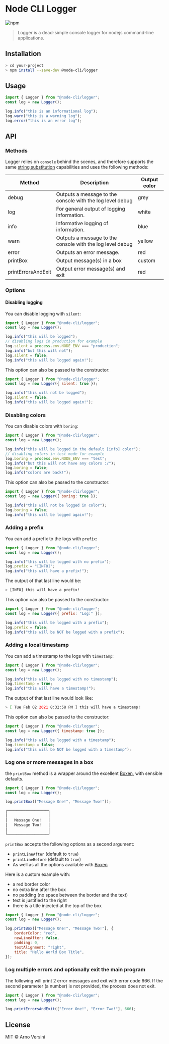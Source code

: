# Node CLI Logger

![npm](https://img.shields.io/npm/v/@node-cli/logger?label=version&logo=npm)

> Logger is a dead-simple console logger for nodejs command-line applications.

## Installation

```sh
> cd your-project
> npm install --save-dev @node-cli/logger
```

## Usage

```js
import { Logger } from "@node-cli/logger";
const log = new Logger();

log.info("this is an informational log");
log.warn("this is a warning log");
log.error("this is an error log");
```

## API

### Methods

Logger relies on `console` behind the scenes, and therefore supports the same [string substitution](https://developer.mozilla.org/en-US/docs/Web/API/console#Using_string_substitutions) capabilities and uses the following methods:

| Method             | Description                                               | Output color |
| ------------------ | --------------------------------------------------------- | ------------ |
| debug              | Outputs a message to the console with the log level debug | grey         |
| log                | For general output of logging information.                | white        |
| info               | Informative logging of information.                       | blue         |
| warn               | Outputs a message to the console with the log level debug | yellow       |
| error              | Outputs an error message.                                 | red          |
| printBox           | Output message(s) in a box                                | custom       |
| printErrorsAndExit | Output error message(s) and exit                          | red          |

### Options

#### Disabling logging

You can disable logging with `silent`:

```js
import { Logger } from "@node-cli/logger";
const log = new Logger();

log.info("this will be logged");
// disabling logs in production for example
log.silent = process.env.NODE_ENV === "production";
log.info("but this will not");
log.silent = false;
log.info("this will be logged again!");
```

This option can also be passed to the constructor:

```js
import { Logger } from "@node-cli/logger";
const log = new Logger({ silent: true });

log.info("this will not be logged");
log.silent = false;
log.info("this will be logged again!");
```

### Disabling colors

You can disable colors with `boring`:

```js
import { Logger } from "@node-cli/logger";
const log = new Logger();

log.info("this will be logged in the default [info] color");
// disabling colors in test mode for example
log.boring = process.env.NODE_ENV === "test";
log.info("but this will not have any colors :/");
log.boring = false;
log.info("colors are back!");
```

This option can also be passed to the constructor:

```js
import { Logger } from "@node-cli/logger";
const log = new Logger({ boring: true });

log.info("this will not be logged in color");
log.boring = false;
log.info("this will be logged again!");
```

### Adding a prefix

You can add a prefix to the logs with `prefix`:

```js
import { Logger } from "@node-cli/logger";
const log = new Logger();

log.info("this will be logged with no prefix");
log.prefix = "[INFO]";
log.info("this will have a prefix!");
```

The output of that last line would be:

```sh
> [INFO] this will have a prefix!
```

This option can also be passed to the constructor:

```js
import { Logger } from "@node-cli/logger";
const log = new Logger({ prefix: "Log:" });

log.info("this will be logged with a prefix");
log.prefix = false;
log.info("this will be NOT be logged with a prefix");
```

### Adding a local timestamp

You can add a timestamp to the logs with `timestamp`:

```js
import { Logger } from "@node-cli/logger";
const log = new Logger();

log.info("this will be logged with no timestamp");
log.timestamp = true;
log.info("this will have a timestamp!");
```

The output of that last line would look like:

```sh
> [ Tue Feb 02 2021 8:32:58 PM ] this will have a timestamp!
```

This option can also be passed to the constructor:

```js
import { Logger } from "@node-cli/logger";
const log = new Logger({ timestamp: true });

log.info("this will be logged with a timestamp");
log.timestamp = false;
log.info("this will be NOT be logged with a timestamp");
```

### Log one or more messages in a box

the `printBox` method is a wrapper around the excellent [Boxen](https://github.com/sindresorhus/boxen), with sensible defaults.

```js
import { Logger } from "@node-cli/logger";
const log = new Logger();

log.printBox(["Message One!", "Message Two!"]);

┌──────────────────┐
│                  │
│   Message One!   │
│   Message Two!   │
│                  │
└──────────────────┘

```

`printBox` accepts the following options as a second argument:

- `printLineAfter` (default to `true`)
- `printLineBefore` (default to `true`)
- As well as all the options available with [Boxen](https://github.com/sindresorhus/boxen)

Here is a custom example with:

- a red border color
- no extra line after the box
- no padding (no space between the border and the text)
- text is justified to the right
- there is a title injected at the top of the box

```js
import { Logger } from "@node-cli/logger";
const log = new Logger();

log.printBox(["Message One!", "Message Two!"], {
	borderColor: "red",
	newLineAfter: false,
	padding: 0,
	textAlignment: "right",
	title: "Hello World Box Title",
});
```

### Log multiple errors and optionally exit the main program

The following will print 2 error messages and exit with error code 666.
If the second parameter (a number) is not provided, the process does not exit.

```js
import { Logger } from "@node-cli/logger";
const log = new Logger();

log.printErrorsAndExit(["Error One!", "Error Two!"], 666);
```

## License

MIT © Arno Versini

